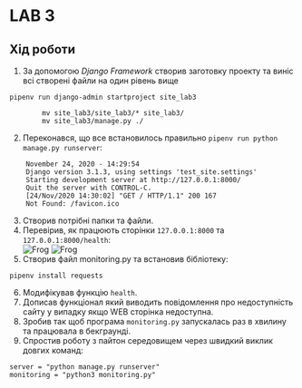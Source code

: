 # LAB 3

## Хід роботи


1. За допомогою *Django Framework* створив заготовку проекту та виніс всі створені файли на один рівень вище
```
pipenv run django-admin startproject site_lab3
    
        mv site_lab3/site_lab3/* site_lab3/
        mv site_lab3/manage.py ./
```
2. Переконався, що все встановилось правильно `pipenv run python manage.py runserver`:
```
    November 24, 2020 - 14:29:54
    Django version 3.1.3, using settings 'test_site.settings'
    Starting development server at http://127.0.0.1:8000/
    Quit the server with CONTROL-C.
    [24/Nov/2020 14:30:02] "GET / HTTP/1.1" 200 167
    Not Found: /favicon.ico
```
3. Створив потрібні папки та файли.
4. Перевірив, як працюють сторінки `127.0.0.1:8000` та `127.0.0.1:8000/health`:<br/>
![Frog](../image/lab3/1.jpg)
![Frog](../image/lab3/2.jpg)
5. Створив файл monitoring.py та встановив бібліотеку:
```
pipenv install requests
```
6. Модифікував функцію `health`.
7. Дописав функціонал який виводить повідомлення про недоступність сайту у випадку якщо WEB сторінка недоступна.
8. Зробив так щоб програма `monitoring.py` запускалась раз в хвилину та працювала в бекграунді.
9. Cпростив роботу з пайтон середовищем через швидкий виклик довгих команд:
```
server = "python manage.py runserver"
monitoring = "python3 monitoring.py"
```
